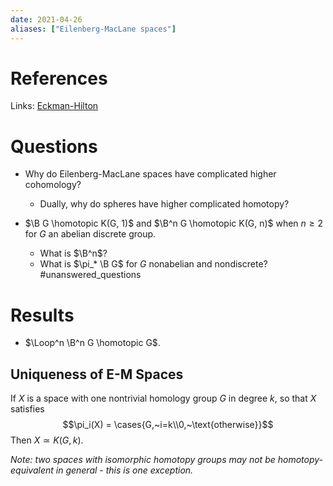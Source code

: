 ```yaml
---
date: 2021-04-26
aliases: ["Eilenberg-MacLane spaces"]
---
```


# References 

Links: 
[Eckman-Hilton](Eckman-Hilton)

# Questions

- Why do Eilenberg-MacLane spaces have complicated higher cohomology?
  - Dually, why do spheres have higher complicated homotopy?

- $\B G \homotopic K(G, 1)$ and $\B^n G \homotopic K(G, n)$ when $n\geq 2$ for $G$ an abelian discrete group.
	- What is $\B^n$?
	- What is $\pi_* \B G$ for $G$ nonabelian and nondiscrete?
	#unanswered_questions 
	
# Results
- $\Loop^n \B^n G \homotopic G$.

## Uniqueness of E-M Spaces
If $X$ is a space with one nontrivial homology group $G$ in degree $k$, so that $X$ satisfies
$$\pi_i(X) = \cases{G,~i=k\\0,~\text{otherwise}}$$
Then $X \simeq K(G, k)$.

*Note: two spaces with isomorphic homotopy groups may *not* be homotopy-equivalent in general - this is one exception.*
